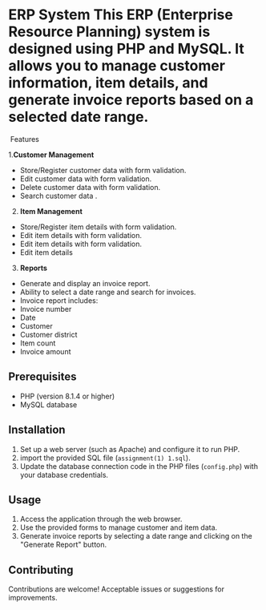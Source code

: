 
# ERP System This ERP (Enterprise Resource Planning) system is designed using PHP and MySQL. It allows you to manage customer information, item details, and generate invoice reports based on a selected date range. ##


 Features  

1.**Customer Management** 

- Store/Register customer data with form validation. 
- Edit customer data with form validation.
- Delete customer data with form validation.
- Search customer data .

2. **Item Management**
- Store/Register item details with form validation.
- Edit item details with form validation.
- Edit item details with form validation.
- Edit item details

3. **Reports**
- Generate and display an invoice report.
- Ability to select a date range and search for invoices.
- Invoice report includes:
- Invoice number
- Date
- Customer
- Customer district
- Item count
- Invoice amount

## Prerequisites

- PHP (version 8.1.4 or higher)
- MySQL database


## Installation
1. Set up a web server (such as Apache) and configure it to run PHP.
2. import the provided SQL file (`assignment(1) 1.sql`).
3. Update the database connection code in the PHP files (`config.php`) with your database credentials.

## Usage

1. Access the application through the web browser.
2. Use the provided forms to manage customer and item data.
3. Generate invoice reports by selecting a date range and clicking on the "Generate Report" button.

## Contributing

Contributions are welcome! Acceptable issues or suggestions for improvements.

 

 

 

 


 
